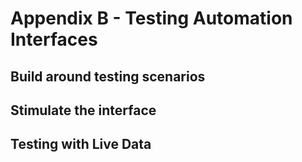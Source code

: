 # Appendix B - Testing Automation Interfaces

## Build around testing scenarios

## Stimulate the interface

## Testing with Live Data


